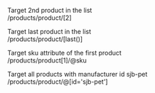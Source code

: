 Target 2nd product in the list <br />
/products/product/[2]


Target last product in the list <br />
/products/product/[last()]

Target sku attribute of the first product <br />
/products/product[1]/@sku

Target all products with manufacturer id sjb-pet <br />
/products/product/@[id='sjb-pet']
